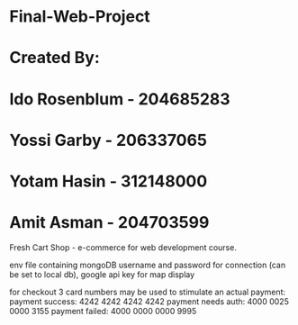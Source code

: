 # Final-Web-Project

# Created By:

# Ido Rosenblum - 204685283

# Yossi Garby - 206337065

# Yotam Hasin - 312148000

# Amit Asman - 204703599

Fresh Cart Shop - e-commerce for web development course.

env file containing mongoDB username and password for connection (can be set to local db),
google api key for map display

for checkout 3 card numbers may be used to stimulate an actual payment:
payment success: 4242 4242 4242 4242
payment needs auth: 4000 0025 0000 3155
payment failed: 4000 0000 0000 9995
